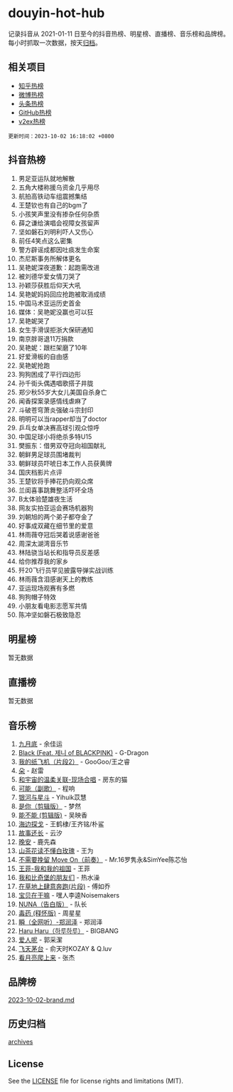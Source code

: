# douyin-hot-hub

记录抖音从 2021-01-11 日至今的抖音热榜、明星榜、直播榜、音乐榜和品牌榜。每小时抓取一次数据，按天[归档](archives)。

## 相关项目

- [知乎热榜](https://github.com/lonnyzhang423/zhihu-hot-hub)
- [微博热榜](https://github.com/lonnyzhang423/weibo-hot-hub)
- [头条热榜](https://github.com/lonnyzhang423/toutiao-hot-hub)
- [GitHub热榜](https://github.com/lonnyzhang423/github-hot-hub)
- [v2ex热榜](https://github.com/lonnyzhang423/v2ex-hot-hub)


`更新时间：2023-10-02 16:18:02 +0800`

## 抖音热榜

1. 男足亚运队就地解散
1. 五角大楼称援乌资金几乎用尽
1. 航拍高铁动车组震撼集结
1. 王楚钦也有自己的bgm了
1. 小孩笑声里没有掺杂任何杂质
1. 薛之谦给演唱会视障女孩留声
1. 坚如磐石刘明利吓人又伤心
1. 前任4笑点这么密集
1. 警方辟谣成都因吐痰发生命案
1. 杰尼斯事务所解体更名
1. 吴艳妮深夜道歉：起跑需改进
1. 被刘德华爱女情刀哭了
1. 孙颖莎获胜后仰天大吼
1. 吴艳妮妈妈回应抢跑被取消成绩
1. 中国马术亚运历史首金
1. 媒体：吴艳妮没赢也可以狂
1. 吴艳妮哭了
1. 女生手滑误拒浙大保研通知
1. 南京胖哥退11万捐款
1. 吴艳妮：跟栏架磨了10年
1. 好爱滑板的自由感
1. 吴艳妮抢跑
1. 狗狗困成了平行四边形
1. 孙千街头偶遇唱歌搭子井胧
1. 郑少秋55岁大女儿美国自杀身亡
1. 闻香探案录感情线虐麻了
1. 斗破苍穹萧炎强破斗宗封印
1. 明明可以当rapper却当了doctor
1. 乒乓女单决赛高球引观众惊呼
1. 中国足球小将绝杀多特U15
1. 樊振东：借男双夺冠向祖国献礼
1. 朝鲜男足球员围堵裁判
1. 朝鲜球员吓唬日本工作人员获黄牌
1. 国庆档影片点评
1. 王楚钦将手捧花扔向观众席
1. 兰闺喜事跳舞整活吓坏全场
1. B太体验楚雄夜生活
1. 网友实拍亚运会赛场机器狗
1. 刘朝旭的两个弟子都夺金了
1. 好事成双藏在细节里的爱意
1. 林雨薇夺冠后哭着说感谢爸爸
1. 周深太湖湾音乐节
1. 林陆骁当站长和指导员反差感
1. 给你推荐我的家乡
1. 歼20飞行员罕见披露导弹实战训练
1. 林雨薇含泪感谢天上的教练
1. 亚运现场观赛有多燃
1. 狗狗帽子特效
1. 小朋友看电影志愿军共情
1. 陈冲坚如磐石极致隐忍

## 明星榜

暂无数据

## 直播榜

暂无数据

## 音乐榜

1. [九月底](https://sf6-cdn-tos.douyinstatic.com/obj/tos-cn-ve-2774/oMfewG4PDTFhF8iz3OGQ7ABH5i6fCgnMaoCbzZ) - 余佳运
1. [Black (Feat. 제니 of BLACKPINK)](https://sf6-cdn-tos.douyinstatic.com/obj/tos-cn-ve-2774/2eb92e2debbe4fe0a552bc099aef7f28) - G-Dragon
1. [我的纸飞机（片段2）](https://sf3-cdn-tos.douyinstatic.com/obj/tos-cn-ve-2774/oM2ZrKcg2CD5AeRB2gkeXOFB1IxAGJdZPazYHf) - GooGoo/王之睿
1. [朵](https://sf6-cdn-tos.douyinstatic.com/obj/tos-cn-ve-2774/932f5bdfcd7c47b880525e92ab8a4999) - 赵雷
1. [和宇宙的温柔关联-现场合唱](https://sf6-cdn-tos.douyinstatic.com/obj/tos-cn-ve-2774/o0hONGDYQBgk0e5bqDeQOonVmncA6tC2nBwZLT) - 房东的猫
1. [可能（副歌）](https://sf3-cdn-tos.douyinstatic.com/obj/tos-cn-ve-2774/cde1731888894259b333569393c2fb51) - 程响
1. [银河与星斗](https://sf3-cdn-tos.douyinstatic.com/obj/tos-cn-ve-2774/3cc0bf5f0ef140f7b6743a631bcf3c58) - Yihuik苡慧
1. [是你（剪辑版）](https://sf3-cdn-tos.douyinstatic.com/obj/tos-cn-ve-2774/46019dae783c4c969944217fe1cfafc4) - 梦然
1. [能不能 (剪辑版)](https://sf3-cdn-tos.douyinstatic.com/obj/tos-cn-ve-2774/fc4a6c45b4a34277ba4088e1d7fdff98) - 吴映香
1. [海边探戈](https://sf3-cdn-tos.douyinstatic.com/obj/tos-cn-ve-2774/os9gE0VQCGqt6VQkZDyBBYvfSDY0QFe3vVmubn) - 王鹤棣/王齐铭/朴鲨
1. [故事还长](https://sf3-cdn-tos.douyinstatic.com/obj/tos-cn-ve-2774/30a26758c8594f0ab81ac675c33ee2c5) - 云汐
1. [晚安](https://sf6-cdn-tos.douyinstatic.com/obj/tos-cn-ve-2774/a724c5e224464218839820f4e4fd632f) - 鹿先森
1. [山茶花读不懂白玫瑰](https://sf3-cdn-tos.douyinstatic.com/obj/tos-cn-ve-2774/osfn8B7DktrRHEPJgPCfDbw7QDQEkwC16BxZg9) - 王为
1. [不需要挽留 Move On（前奏）](https://sf3-cdn-tos.douyinstatic.com/obj/tos-cn-ve-2774/ooCBhgCCkF4nExzQL9WZSUbitfA8IsDkgQIYhe) - Mr.16罗隽永&SimYee陈芯怡
1. [王菲-我和我的祖国](https://sf6-cdn-tos.douyinstatic.com/obj/tos-cn-ve-2774/3ef0f373017541e18566595c96123cab) - 王菲
1. [我和比奇堡的朋友们](https://sf3-cdn-tos.douyinstatic.com/obj/tos-cn-ve-2774/f0505db981ea4a6d91453a15924a82aa) - 热水澡
1. [在草地上肆意奔跑(片段)](https://sf3-cdn-tos.douyinstatic.com/obj/tos-cn-ve-2774/8831d494742f45dabdfa8adb8b817259) - 傅如乔
1. [宝贝在干嘛](https://sf6-cdn-tos.douyinstatic.com/obj/tos-cn-ve-2774/okW4hBCfJI5B2ZEgTCtikhMW7IafzNrBQIYkpJ) - 嘿人李逵Noisemakers
1. [NUNA（告白版）](https://sf6-cdn-tos.douyinstatic.com/obj/tos-cn-ve-2774/a65828cbd8ce41a78a430a58b49f4feb) - 队长
1. [毒药 (释怀版)](https://sf6-cdn-tos.douyinstatic.com/obj/tos-cn-ve-2774/oYILMEAzspdZBIzy4frJNB8ZHPHWAhiwowd4Ad) - 周星星
1. [瞬（全网听）-郑润泽](https://sf6-cdn-tos.douyinstatic.com/obj/tos-cn-ve-2774/o4Vb9eJZClCZTnRQYy0BRSeHGrDtrkrQgIBvQt) - 郑润泽
1. [Haru Haru（하루하루）](https://sf6-cdn-tos.douyinstatic.com/obj/tos-cn-ve-2774/940c04aa98154ee7bdbaaa2ad9f28aec) - BIGBANG
1. [爱人呢](https://sf6-cdn-tos.douyinstatic.com/obj/tos-cn-ve-2774/2041dc10f3c442f1992b439a00eaf2ba) - 郭采潔
1. [飞天茅台](https://sf3-cdn-tos.douyinstatic.com/obj/tos-cn-ve-2774/o4GhTV5kIuMWmC2Ai1WzNglssgBfQaqQCSLxUU) - 俞天时KOZAY & Q.luv
1. [看月亮爬上来](https://sf3-cdn-tos.douyinstatic.com/obj/tos-cn-ve-2774/356c324112764016b25295e535f2daf0) - 张杰

## 品牌榜

[2023-10-02-brand.md](archives/2023-10-02-brand.md)

## 历史归档

[archives](archives)

## License

See the [LICENSE](LICENSE) file for license rights and limitations (MIT).
